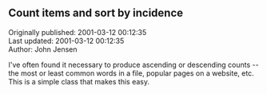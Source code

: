 ## Count items and sort by incidence  
Originally published: 2001-03-12 00:12:35  
Last updated: 2001-03-12 00:12:35  
Author: John Jensen  
  
I've often found it necessary to produce ascending or descending counts -- the most or least common words in a file, popular pages on a website, etc.  This is a simple class that makes this easy.